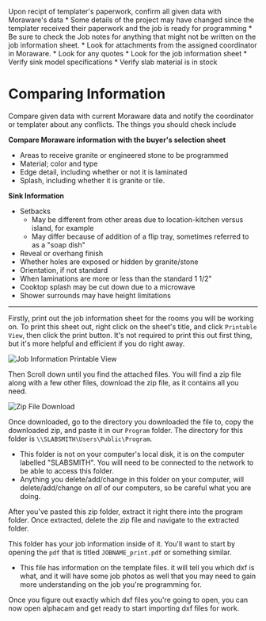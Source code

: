 Upon recipt of templater's paperwork, confirm all given data with Moraware's data
    * Some details of the project may have changed since the templater received their paperwork and the job is ready for programming
    * Be sure to check the Job notes for anything that might not be written on the job information sheet.
    * Look for attachments from the assigned coordinator in Moraware. 
    * Look for any quotes
    * Look for the job information sheet
    * Verify sink model specifications
    * Verify slab material is in stock

# Comparing Information

Compare given data with current Moraware data and notify the coordinator or templater about any conflicts. The things you should check include

**Compare Moraware information with the buyer's selection sheet**
* Areas to receive granite or engineered stone to be programmed
* Material; color and type
* Edge detail, including whether or not it is laminated
* Splash, including whether it is granite or tile.

**Sink Information**
* Setbacks
    * May be different from other areas due to location-kitchen versus island, for example
    * May differ because of addition of a flip tray, sometimes referred to as a "soap dish"
* Reveal or overhang finish
* Whether holes are exposed or hidden by granite/stone
* Orientation, if not standard
* When laminations are more or less than the standard 1 1/2" 
* Cooktop splash may be cut down due to a microwave
* Shower surrounds may have height limitations

***

Firstly, print out the job information sheet for the rooms you will be working on. To print this sheet out, right click on the sheet's title, and click `Printable View`, then click the print button. It's not required to print this out first thing, but it's more helpful and efficient if you do right away.

![Job Information Printable View](http://tanner.havana.software/VvzJt0)

Then Scroll down until you find the attached files. You will find a zip file along with a few other files, download the zip file, as it contains all you need.

![Zip File Download](http://tanner.havana.software/0B49jG)

Once downloaded, go to the directory you downloaded the file to, copy the downloaded zip, and paste it in our `Program` folder. The directory for this folder is `\\SLABSMITH\Users\Public\Program`.
* This folder is not on your computer's local disk, it is on the computer labelled "SLABSMITH". You will need to be connected to the network to be able to access this folder.
* Anything you delete/add/change in this folder on your computer, will delete/add/change on *all* of our computers, so be careful what you are doing.

After you've pasted this zip folder, extract it right there into the program folder. Once extracted, delete the zip file and navigate to the extracted folder.

This folder has your job information inside of it. You'll want to start by opening the `pdf` that is titled `JOBNAME_print.pdf` or something similar.
* This file has information on the template files. it will tell you which dxf is what, and it will have some job photos as well that you may need to gain more understanding on the job you're programming for.

Once you figure out exactly which dxf files you're going to open, you can now open alphacam and get ready to start importing dxf files for work.
